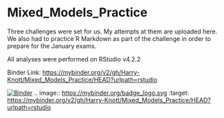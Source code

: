 # Mixed_Models_Practice

Three challenges were set for us. My attempts at them are uploaded here. 
We also had to practice R Markdown as part of the challenge in order to prepare for the January exams.

All analyses were performed on RStudio v4.2.2

Binder Link:
https://mybinder.org/v2/gh/Harry-Knott/Mixed_Models_Practice/HEAD?urlpath=rstudio

[![Binder](https://mybinder.org/badge_logo.svg)](https://mybinder.org/v2/gh/Harry-Knott/Mixed_Models_Practice/HEAD?urlpath=rstudio)
.. image:: https://mybinder.org/badge_logo.svg
 :target: https://mybinder.org/v2/gh/Harry-Knott/Mixed_Models_Practice/HEAD?urlpath=rstudio
